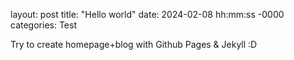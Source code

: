 layout: post
title: "Hello world"
date: 2024-02-08 hh:mm:ss -0000
categories: Test

Try to create homepage+blog with Github Pages & Jekyll :D
